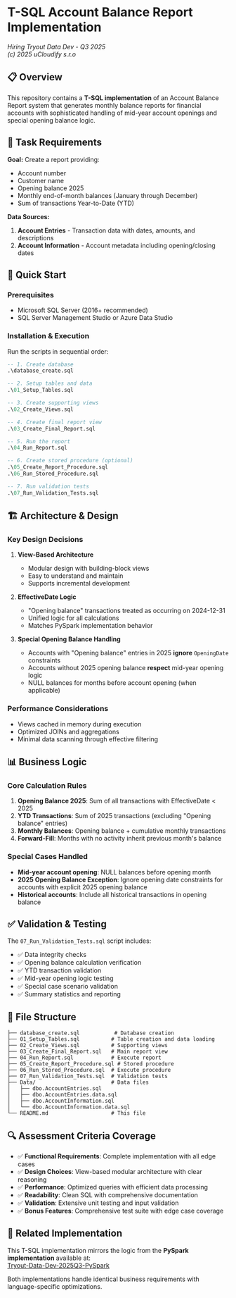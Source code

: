 # T-SQL Account Balance Report Implementation

*Hiring Tryout Data Dev - Q3 2025*  
*(c) 2025 uCloudify s.r.o*

## 📋 Overview

This repository contains a **T-SQL implementation** of an Account Balance Report system that generates monthly balance reports for financial accounts with sophisticated handling of mid-year account openings and special opening balance logic.

## 🎯 Task Requirements

**Goal:** Create a report providing:
- Account number
- Customer name  
- Opening balance 2025
- Monthly end-of-month balances (January through December)
- Sum of transactions Year-to-Date (YTD)

**Data Sources:**
1. **Account Entries** - Transaction data with dates, amounts, and descriptions
2. **Account Information** - Account metadata including opening/closing dates

## 🚀 Quick Start

### Prerequisites
- Microsoft SQL Server (2016+ recommended)
- SQL Server Management Studio or Azure Data Studio

### Installation & Execution
Run the scripts in sequential order:

```sql
-- 1. Create database
.\database_create.sql

-- 2. Setup tables and data
.\01_Setup_Tables.sql

-- 3. Create supporting views
.\02_Create_Views.sql

-- 4. Create final report view
.\03_Create_Final_Report.sql

-- 5. Run the report
.\04_Run_Report.sql

-- 6. Create stored procedure (optional)
.\05_Create_Report_Procedure.sql
.\06_Run_Stored_Procedure.sql

-- 7. Run validation tests
.\07_Run_Validation_Tests.sql
```

## 🏗️ Architecture & Design

### Key Design Decisions

1. **View-Based Architecture**
   - Modular design with building-block views
   - Easy to understand and maintain
   - Supports incremental development

2. **EffectiveDate Logic** 
   - "Opening balance" transactions treated as occurring on 2024-12-31
   - Unified logic for all calculations
   - Matches PySpark implementation behavior

3. **Special Opening Balance Handling**
   - Accounts with "Opening balance" entries in 2025 **ignore** `OpeningDate` constraints
   - Accounts without 2025 opening balance **respect** mid-year opening logic
   - NULL balances for months before account opening (when applicable)

### Performance Considerations
- Views cached in memory during execution
- Optimized JOINs and aggregations
- Minimal data scanning through effective filtering

## 📊 Business Logic

### Core Calculation Rules

1. **Opening Balance 2025**: Sum of all transactions with EffectiveDate < 2025
2. **YTD Transactions**: Sum of 2025 transactions (excluding "Opening balance" entries)
3. **Monthly Balances**: Opening balance + cumulative monthly transactions
4. **Forward-Fill**: Months with no activity inherit previous month's balance

### Special Cases Handled

- **Mid-year account opening**: NULL balances before opening month
- **2025 Opening Balance Exception**: Ignore opening date constraints for accounts with explicit 2025 opening balance
- **Historical accounts**: Include all historical transactions in opening balance

## ✅ Validation & Testing

The `07_Run_Validation_Tests.sql` script includes:

- ✅ Data integrity checks
- ✅ Opening balance calculation verification  
- ✅ YTD transaction validation
- ✅ Mid-year opening logic testing
- ✅ Special case scenario validation
- ✅ Summary statistics and reporting

## 📁 File Structure

```
├── database_create.sql           # Database creation
├── 01_Setup_Tables.sql          # Table creation and data loading
├── 02_Create_Views.sql          # Supporting views
├── 03_Create_Final_Report.sql   # Main report view
├── 04_Run_Report.sql            # Execute report
├── 05_Create_Report_Procedure.sql # Stored procedure
├── 06_Run_Stored_Procedure.sql  # Execute procedure
├── 07_Run_Validation_Tests.sql  # Validation tests
├── Data/                        # Data files
│   ├── dbo.AccountEntries.sql
│   ├── dbo.AccountEntries.data.sql
│   ├── dbo.AccountInformation.sql
│   └── dbo.AccountInformation.data.sql
└── README.md                    # This file
```

## 🔍 Assessment Criteria Coverage

- ✅ **Functional Requirements**: Complete implementation with all edge cases
- ✅ **Design Choices**: View-based modular architecture with clear reasoning
- ✅ **Performance**: Optimized queries with efficient data processing
- ✅ **Readability**: Clean SQL with comprehensive documentation
- ✅ **Validation**: Extensive unit testing and input validation
- ✅ **Bonus Features**: Comprehensive test suite with edge case coverage

## 🤝 Related Implementation

This T-SQL implementation mirrors the logic from the **PySpark implementation** available at:  
[Tryout-Data-Dev-2025Q3-PySpark](https://github.com/Juraj131/Tryout-Data-Dev-2025Q3-PySpark)

Both implementations handle identical business requirements with language-specific optimizations.

